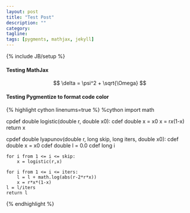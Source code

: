 ```yaml
---
layout: post
title: "Test Post"
description: ""
category:
tagline:
tags: [pygments, mathjax, jekyll]
---
```

{% include JB/setup %}

#### Testing MathJax

$$ \delta = \psi^2 + \sqrt{\Omega} $$

#### Testing Pygmentize to format code color
{% highlight cython linenums=true %}
%cython
import math

cpdef double logistic(double r, double x0):
    cdef double x = x0
    x = r*x*(1-x)
    return x
  
cpdef double lyapunov(double r, long skip, long iters, double x0):
    cdef double x = x0
    cdef double l = 0.0
    cdef long i    
    
    for i from 1 <= i <= skip:
        x = logistic(r,x)
    
    for i from 1 <= i <= iters:
        l = l + math.log(abs(r-2*r*x))
        x = r*x*(1-x)
    l = l/iters
    return l
{% endhighlight %}
